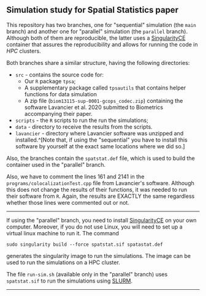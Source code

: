 ## Simulation study for Spatial Statistics paper

This repository has two branches, one for "sequential" simulation (the `main`
branch) and another one for "parallel" simulation (the `parallel`
branch). Although both of them are reproducible, the latter uses a
[SingularityCE](https://sylabs.io/singularity/) container that assures the
reproducibility and allows for running the code in _HPC_ clusters.

Both branches share a similar structure, having the following directories:

* `src` - contains the source code for:
  - Our `R` package `tpsa`;
  - A supplementary package called `tpsautils` that contains helper functions
    for data simulation
  - A zip file (`biom13115-sup-0001-gcops_codec.zip`) containing the software
    Lavancier et al. 2020 submitted to Biometrics accompanying their paper.
* `scripts` - the `R` scripts to run the run the simulations;
* `data` - directory to receive the results from the scripts.
* `lavancier` - directory where Lavancier software was unzipped and
  installed.^[Note that, if using the "sequential" you have to install this
  software by yourself at the exact same locations where we did so.]

Also, the branches contain the `spatstat.def` file, which is used to build the
container used in the "parallel" branch.

Also, we have to comment the lines 161 and 2141 in the
`programs/colocalizationTest.cpp` file from Lavancier's software. Although this
does not change the results of their functions, it was needed to run their
software from `R`. Again, the results are EXACTLY the same regardless whether
those lines were commented out or not.

---

If using the "parallel" branch, you need to install
[SingularityCE](https://sylabs.io/singularity/) on your own computer. Moreover,
if you do not use Linux, you will need to set up a virtual linux machine to run
it. The command
```
sudo singularity build --force spatstat.sif spatastat.def
```
generates the singularity image to run the simulations. The image can be used to
run the simulations on a HPC cluster.

The file `run-sim.sh` (available only in the "parallel" branch) uses
`spatstat.sif` to run the simulations using
[SLURM](https://slurm.schedmd.com/overview.html).

---
